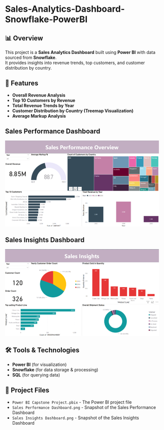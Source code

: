 # Sales-Analytics-Dashboard-Snowflake-PowerBI

## 📊 Overview  
This project is a **Sales Analytics Dashboard** built using **Power BI** with data sourced from **Snowflake**.  
It provides insights into revenue trends, top customers, and customer distribution by country.

## 🔗 Features  
- **Overall Revenue Analysis**  
- **Top 10 Customers by Revenue**  
- **Total Revenue Trends by Year**  
- **Customer Distribution by Country (Treemap Visualization)**  
- **Average Markup Analysis**
## Sales Performance Dashboard
![screenshot](https://github.com/sumanthsadala/Sales-Analytics-Dashboard-Snowflake-PowerBI/blob/39fe89197ed2cf47e9ff06929fcb1eb7e58cc43a/Sales%20Performance%20Dashboard.png)

## Sales Insights Dashboard
![screenshot](https://github.com/sumanthsadala/Sales-Analytics-Dashboard-Snowflake-PowerBI/blob/56e2abcc437a522229a9efb3b3b407b72f8aa90f/Sales%20Insights%20Dashboard.png)
## 🛠️ Tools & Technologies  
- **Power BI** (for visualization)  
- **Snowflake** (for data storage & processing)  
- **SQL** (for querying data)  

## 📂 Project Files  
- `Power BI Capstone Project.pbix` - The Power BI project file  
- `Sales Performance Dashboard.png` - Snapshot of the Sales Performance Dashboard
-  `Sales Insights Dashboard.png` - Snapshot of the Sales Insights Dashboard
